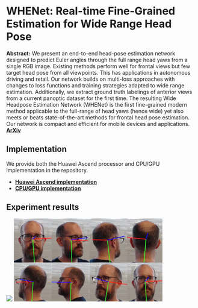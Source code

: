 WHENet: Real-time Fine-Grained Estimation for Wide Range Head Pose
===
**Abstract:** We present an end-to-end head-pose estimation network designed to predict Euler
angles through the full range head yaws from a single RGB image. Existing methods
perform well for frontal views but few target head pose from all viewpoints. This has
applications in autonomous driving and retail. Our network builds on multi-loss approaches
with changes to loss functions and training strategies adapted to wide range
estimation. Additionally, we extract ground truth labelings of anterior views from a
current panoptic dataset for the first time. The resulting Wide Headpose Estimation Network
(WHENet) is the first fine-grained modern method applicable to the full-range of
head yaws (hence wide) yet also meets or beats state-of-the-art methods for frontal head
pose estimation. Our network is compact and efficient for mobile devices and applications. [**ArXiv**](https://arxiv.org/abs/2005.10353)

## Implementation
We provide both the Huawei Ascend processor and CPU/GPU implementation in the repository.
* [**Huawei Ascend implementation**]()
* [**CPU/GPU implementation**]()

## Experiment results
<img src=readme_imgs/video.gif height="220"/> <img src=readme_imgs/turn.JPG height="220"/> 
